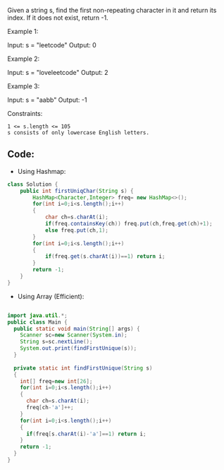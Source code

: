 Given a string s, find the first non-repeating character in it and return its index. If it does not exist, return -1.

 

Example 1:

Input: s = "leetcode"
Output: 0

Example 2:

Input: s = "loveleetcode"
Output: 2

Example 3:

Input: s = "aabb"
Output: -1

 

Constraints:

    1 <= s.length <= 105
    s consists of only lowercase English letters.


## Code: 
- Using Hashmap:
``` java
class Solution {
    public int firstUniqChar(String s) {
        HashMap<Character,Integer> freq= new HashMap<>();
        for(int i=0;i<s.length();i++)
        {
            char ch=s.charAt(i);
            if(freq.containsKey(ch)) freq.put(ch,freq.get(ch)+1);
            else freq.put(ch,1);
        }
        for(int i=0;i<s.length();i++)
        {
            if(freq.get(s.charAt(i))==1) return i;
        }
        return -1;
    }
}
```
- Using Array (Efficient):
``` java

import java.util.*;
public class Main {
  public static void main(String[] args) {
    Scanner sc=new Scanner(System.in);
    String s=sc.nextLine();
    System.out.print(findFirstUnique(s));
  }
  
  private static int findFirstUnique(String s)
  {
    int[] freq=new int[26];
    for(int i=0;i<s.length();i++)
    {
      char ch=s.charAt(i);
      freq[ch-'a']++;
    }
    for(int i=0;i<s.length();i++)
    {
      if(freq[s.charAt(i)-'a']==1) return i;
    }
    return -1;
  }
}
```
